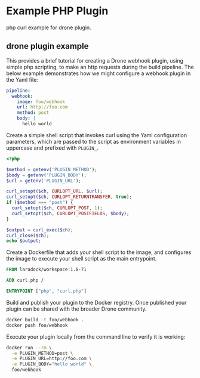 # Example PHP Plugin

php curl example for drone plugin.

## drone plugin example

This provides a brief tutorial for creating a Drone webhook plugin, using simple php scripting, to make an http requests during the build pipeline. The below example demonstrates how we might configure a webhook plugin in the Yaml file:

```yml
pipeline:
  webhook:
    image: foo/webhook
    url: http://foo.com
    method: post
    body: |
      hello world
```

Create a simple shell script that invokes curl using the Yaml configuration parameters, which are passed to the script as environment variables in uppercase and prefixed with `PLUGIN_`.

```php
<?php

$method = getenv('PLUGIN_METHOD');
$body = getenv('PLUGIN_BODY');
$url = getenv('PLUGIN_URL');

curl_setopt($ch, CURLOPT_URL, $url);
curl_setopt($ch, CURLOPT_RETURNTRANSFER, true);
if ($method === "post") {
  curl_setopt($ch, CURLOPT_POST, 1);
  curl_setopt($ch, CURLOPT_POSTFIELDS, $body);
}

$output = curl_exec($ch);
curl_close($ch);
echo $output;
```

Create a Dockerfile that adds your shell script to the image, and configures the image to execute your shell script as the main entrypoint.

```dockerfile
FROM laradock/workspace:1.8-71

ADD curl.php /

ENTRYPOINT ["php", "curl.php"]
```

Build and publish your plugin to the Docker registry. Once published your plugin can be shared with the broader Drone community.

```sh
docker build -t foo/webhook .
docker push foo/webhook
```

Execute your plugin locally from the command line to verify it is working:

```sh
docker run --rm \
  -e PLUGIN_METHOD=post \
  -e PLUGIN_URL=http://foo.com \
  -e PLUGIN_BODY="hello world" \
  foo/webhook
```
